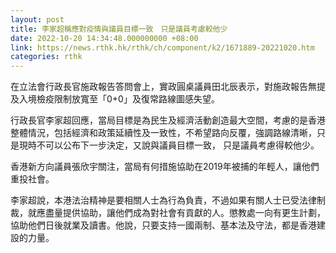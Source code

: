 ```yaml
---
layout: post
title: 李家超稱應對疫情與議員目標一致　只是議員考慮較他少
date: 2022-10-20 14:34:48.000000000 +08:00
link: https://news.rthk.hk/rthk/ch/component/k2/1671889-20221020.htm
categories: rthk
---
```


在立法會行政長官施政報告答問會上，實政圓桌議員田北辰表示，對施政報告無提及入境檢疫限制放寬至「0+0」及復常路線圖感失望。

行政長官李家超回應，當局目標是為民生及經濟活動創造最大空間，考慮的是香港整體情況，包括經濟和政策延續性及一致性，不希望路向反覆，強調路線清晰，只是現時不可以公布下一步決定，又說與議員目標一致， 只是議員考慮得較他少。

香港新方向議員張欣宇關注，當局有何措施協助在2019年被捕的年輕人，讓他們重投社會。

李家超說，本港法治精神是要相關人士為行為負責，不過如果有關人士已受法律制裁，就應盡量提供協助，讓他們成為對社會有貢獻的人。懲教處一向有更生計劃，協助他們日後就業及讀書。他說，只要支持一國兩制、基本法及守法，都是香港建設的力量。
